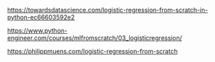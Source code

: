 https://towardsdatascience.com/logistic-regression-from-scratch-in-python-ec66603592e2

https://www.python-engineer.com/courses/mlfromscratch/03_logisticregression/


https://philippmuens.com/logistic-regression-from-scratch
